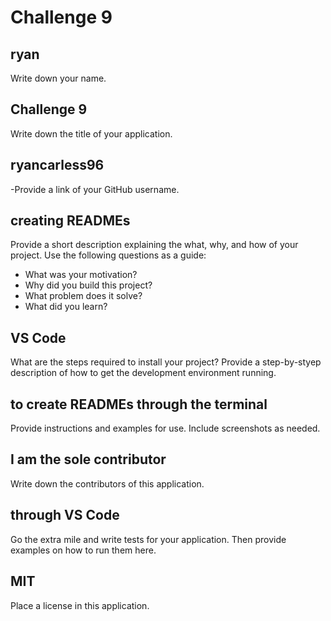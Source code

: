 # Challenge 9

## ryan
Write down your name.

## Challenge 9
Write down the title of your application.

## ryancarless96
-Provide a link of your GitHub username.

## creating READMEs
Provide a short description explaining the what, why, and how of your project. Use the following questions as a guide:
- What was your motivation?
- Why did you build this project?
- What problem does it solve?
- What did you learn? 

## VS Code
What are the steps required to install your project? Provide a step-by-styep description of how to get the development environment running.

## to create READMEs through the terminal
Provide instructions and examples for use. Include screenshots as needed.

## I am the sole contributor
Write down the contributors of this application.

## through VS Code
Go the extra mile and write tests for your application. Then provide examples on how to run them here.

## MIT
Place a license in this application.
